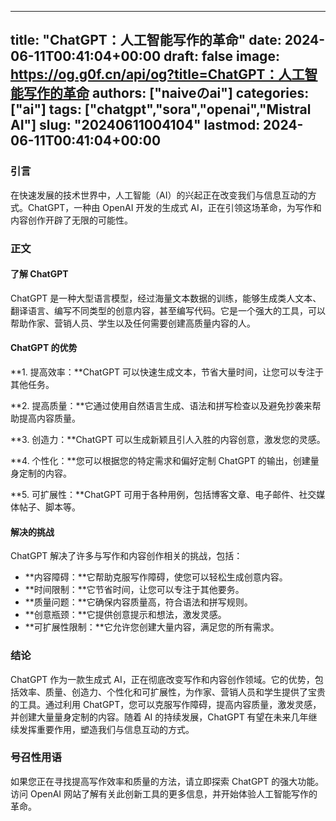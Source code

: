 
---
title: "ChatGPT：人工智能写作的革命"
date: 2024-06-11T00:41:04+00:00
draft: false
image: https://og.g0f.cn/api/og?title=ChatGPT：人工智能写作的革命
authors: ["naiveのai"]
categories: ["ai"]
tags: ["chatgpt","sora","openai","Mistral AI"]
slug: "20240611004104"
lastmod: 2024-06-11T00:41:04+00:00
---
### 引言

在快速发展的技术世界中，人工智能（AI）的兴起正在改变我们与信息互动的方式。ChatGPT，一种由 OpenAI 开发的生成式 AI，正在引领这场革命，为写作和内容创作开辟了无限的可能性。

### 正文

#### 了解 ChatGPT

ChatGPT 是一种大型语言模型，经过海量文本数据的训练，能够生成类人文本、翻译语言、编写不同类型的创意内容，甚至编写代码。它是一个强大的工具，可以帮助作家、营销人员、学生以及任何需要创建高质量内容的人。

#### ChatGPT 的优势

**1. 提高效率：**ChatGPT 可以快速生成文本，节省大量时间，让您可以专注于其他任务。

**2. 提高质量：**它通过使用自然语言生成、语法和拼写检查以及避免抄袭来帮助提高内容质量。

**3. 创造力：**ChatGPT 可以生成新颖且引人入胜的内容创意，激发您的灵感。

**4. 个性化：**您可以根据您的特定需求和偏好定制 ChatGPT 的输出，创建量身定制的内容。

**5. 可扩展性：**ChatGPT 可用于各种用例，包括博客文章、电子邮件、社交媒体帖子、脚本等。

#### 解决的挑战

ChatGPT 解决了许多与写作和内容创作相关的挑战，包括：

* **内容障碍：**它帮助克服写作障碍，使您可以轻松生成创意内容。
* **时间限制：**它节省时间，让您可以专注于其他要务。
* **质量问题：**它确保内容质量高，符合语法和拼写规则。
* **创意瓶颈：**它提供创意提示和想法，激发灵感。
* **可扩展性限制：**它允许您创建大量内容，满足您的所有需求。

### 结论

ChatGPT 作为一款生成式 AI，正在彻底改变写作和内容创作领域。它的优势，包括效率、质量、创造力、个性化和可扩展性，为作家、营销人员和学生提供了宝贵的工具。通过利用 ChatGPT，您可以克服写作障碍，提高内容质量，激发灵感，并创建大量量身定制的内容。随着 AI 的持续发展，ChatGPT 有望在未来几年继续发挥重要作用，塑造我们与信息互动的方式。

### 号召性用语

如果您正在寻找提高写作效率和质量的方法，请立即探索 ChatGPT 的强大功能。访问 OpenAI 网站了解有关此创新工具的更多信息，并开始体验人工智能写作的革命。